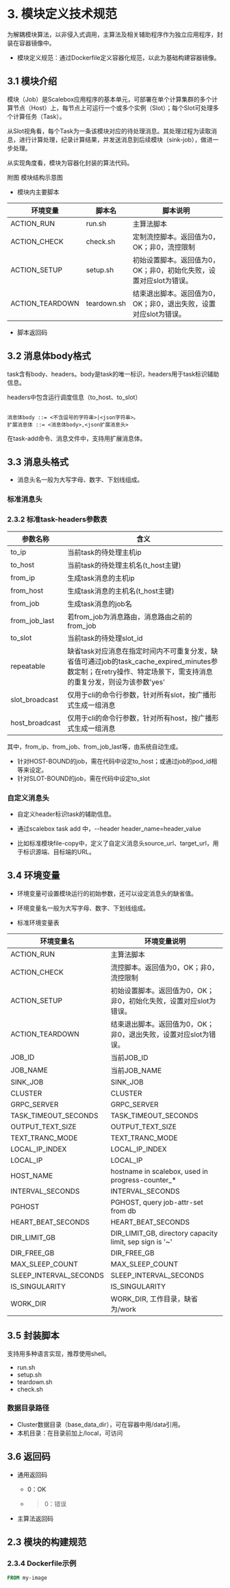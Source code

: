 # 3. 模块定义技术规范

为解耦模块算法，以非侵入式调用，主算法及相关辅助程序作为独立应用程序，封装在容器镜像中。
- 模块定义规范：通过Dockerfile定义容器化规范，以此为基础构建容器镜像。


## 3.1 模块介绍

模块（Job）是Scalebox应用程序的基本单元，可部署在单个计算集群的多个计算节点（Host）上，每节点上可运行一个或多个实例（Slot）；每个Slot可处理多个计算任务（Task）。

从Slot视角看，每个Task为一条该模块对应的待处理消息。其处理过程为读取消息，进行计算处理，纪录计算结果，并发送消息到后续模块（sink-job），做进一步处理。

从实现角度看，模块为容器化封装的算法代码。



附图 模块结构示意图



- 模块内主要脚本

| 环境变量 | 脚本名 | 脚本说明 |
| --------------- | ----------- | ------------ |
| ACTION_RUN      | run.sh      | 主算法脚本      |
| ACTION_CHECK    | check.sh    | 定制流控脚本。返回值为0，OK；非0，流控限制 |
| ACTION_SETUP    | setup.sh    | 初始设置脚本。返回值为0，OK；非0，初始化失败，设置对应slot为错误。 |
| ACTION_TEARDOWN | teardown.sh | 结束退出脚本。返回值为0，OK；非0，退出失败，设置对应slot为错误。 |


- 脚本返回码



## 3.2 消息体body格式

task含有body、headers。body是task的唯一标识，headers用于task标识辅助信息。

headers中包含运行调度信息（to_host、to_slot）

```

消息体body ::= <不含逗号的字符串>|<json字符串>。
扩展消息体 ::= <消息体body>,<json扩展消息头>

```

在task-add命令、消息文件中，支持用扩展消息体。

## 3.3 消息头格式

- 消息头名一般为大写字母、数字、下划线组成。

### 标准消息头

### 2.3.2 标准task-headers参数表

| 参数名称      | 含义 |
| --------------- | ----------------------------------------------- |
| to_ip           | 当前task的待处理主机ip                             |
| to_host         | 当前task的待处理主机名(t_host主键)                  |
| from_ip         | 生成task消息的主机ip                               |
| from_host       | 生成task消息的主机名(t_host主键)                    |
| from_job        | 生成task消息的job名                               |
| from_job_last   | 若from_job为消息路由，消息路由之前的from_job         |
| to_slot         | 当前task的待处理slot_id                           |
| repeatable      | 缺省task对应消息在指定时间内不可重复分发，缺省值可通过job的task_cache_expired_minutes参数定制；在retry操作、特定场景下，需支持消息的重复分发，则设为该参数'yes'|
| slot_broadcast  | 仅用于cli的命令行参数，针对所有slot，按广播形式生成一组消息 |
| host_broadcast  | 仅用于cli的命令行参数，针对所有host，按广播形式生成一组消息 |

其中，from_ip、from_job、from_job_last等，由系统自动生成。

- 针对HOST-BOUND的job，需在代码中设定to_host；或通过job的pod_id相等来设定。
- 针对SLOT-BOUND的job，需在代码中设定to_slot


### 自定义消息头

- 自定义header标识task的辅助信息。
- 通过scalebox task add 中，--header header_name=header_value

- 比如标准模块file-copy中，定义了自定义消息头source_url、target_url，用于标识源端、目标端的URL。



## 3.4 环境变量

- 环境变量可设置模块运行的初始参数，还可以设定消息头的缺省值。

- 环境变量名一般为大写字母、数字、下划线组成。

- 标准环境变量表

| 环境变量名 |     环境变量说明 |
| --------------- | ------------ |
| ACTION_RUN      |   主算法脚本      |
| ACTION_CHECK    | 流控脚本。返回值为0，OK；非0，流控限制 |
| ACTION_SETUP    | 初始设置脚本。返回值为0，OK；非0，初始化失败，设置对应slot为错误。 |
| ACTION_TEARDOWN | 结束退出脚本。返回值为0，OK；非0，退出失败，设置对应slot为错误。 |
| JOB_ID          | 当前JOB_ID |
| JOB_NAME          | 当前JOB_NAME |
| SINK_JOB          | SINK_JOB |
| CLUSTER          | CLUSTER |
| GRPC_SERVER          | GRPC_SERVER |
| TASK_TIMEOUT_SECONDS          | TASK_TIMEOUT_SECONDS |
| OUTPUT_TEXT_SIZE          | OUTPUT_TEXT_SIZE |
| TEXT_TRANC_MODE          | TEXT_TRANC_MODE |
| LOCAL_IP_INDEX          | LOCAL_IP_INDEX |
| LOCAL_IP          | LOCAL_IP |
| HOST_NAME          | hostname in scalebox, used in progress-counter_* |
| INTERVAL_SECONDS          | INTERVAL_SECONDS |
| PGHOST          | PGHOST, query job-attr-set from db  |
| HEART_BEAT_SECONDS          | HEART_BEAT_SECONDS |
| DIR_LIMIT_GB          | DIR_LIMIT_GB, directory capacity limit, sep sign is '~' |
| DIR_FREE_GB          | DIR_FREE_GB |
| MAX_SLEEP_COUNT          | MAX_SLEEP_COUNT |
| SLEEP_INTERVAL_SECONDS          | SLEEP_INTERVAL_SECONDS |
| IS_SINGULARITY          | IS_SINGULARITY |
| WORK_DIR          | WORK_DIR, 工作目录，缺省为/work |


## 3.5 封装脚本

支持用多种语言实现，推荐使用shell。

- run.sh
- setup.sh
- teardown.sh
- check.sh

### 数据目录路径

- Cluster数据目录（base_data_dir），可在容器中用/data引用。
- 本机目录：在目录前加上/local，可访问


## 3.6 返回码

- 通用返回码
  - 0：OK
  - >0：错误

- 主算法返回码

## 2.3 模块的构建规范


### 2.3.4 Dockerfile示例

```Dockerfile
FROM my-image


```

